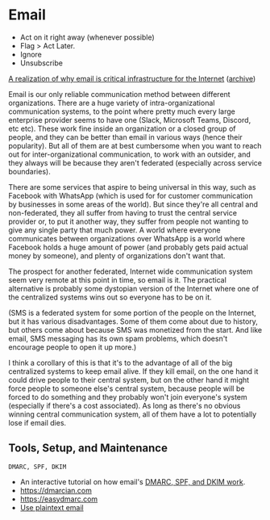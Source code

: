 # Email

- Act on it right away (whenever possible)
- Flag > Act Later.
- Ignore
- Unsubscribe


[A realization of why email is critical infrastructure for the Internet](https://utcc.utoronto.ca/~cks/space/blog/tech/EmailCriticalInfrastructure) ([archive](https://archive.is/8MblW))

Email is our only reliable communication method between different organizations. There are a huge variety of intra-organizational communication systems, to the point where pretty much every large enterprise provider seems to have one (Slack, Microsoft Teams, Discord, etc etc). These work fine inside an organization or a closed group of people, and they can be better than email in various ways (hence their popularity). But all of them are at best cumbersome when you want to reach out for inter-organizational communication, to work with an outsider, and they always will be because they aren't federated (especially across service boundaries).

There are some services that aspire to being universal in this way, such as Facebook with WhatsApp (which is used for for customer communication by businesses in some areas of the world). But since they're all central and non-federated, they all suffer from having to trust the central service provider or, to put it another way, they suffer from people not wanting to give any single party that much power. A world where everyone communicates between organizations over WhatsApp is a world where Facebook holds a huge amount of power (and probably gets paid actual money by someone), and plenty of organizations don't want that.

The prospect for another federated, Internet wide communication system seem very remote at this point in time, so email is it. The practical alternative is probably some dystopian version of the Internet where one of the centralized systems wins out so everyone has to be on it.

(SMS is a federated system for some portion of the people on the Internet, but it has various disadvantages. Some of them come about due to history, but others come about because SMS was monetized from the start. And like email, SMS messaging has its own spam problems, which doesn't encourage people to open it up more.)

I think a corollary of this is that it's to the advantage of all of the big centralized systems to keep email alive. If they kill email, on the one hand it could drive people to their central system, but on the other hand it might force people to someone else's central system, because people will be forced to do something and they probably won't join everyone's system (especially if there's a cost associated). As long as there's no obvious winning central communication system, all of them have a lot to potentially lose if email dies.

## Tools, Setup, and Maintenance
`DMARC, SPF, DKIM`

- An interactive tutorial on how email's [DMARC, SPF, and DKIM work](https://www.learndmarc.com).
- https://dmarcian.com
- https://easydmarc.com
- [Use plaintext email](https://useplaintext.email)